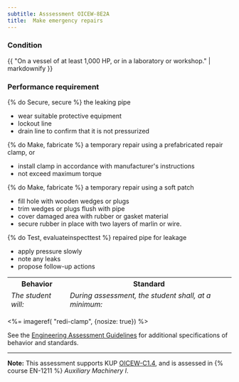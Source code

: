 ```yaml
---
subtitle: Asssessment OICEW-8E2A
title:  Make emergency repairs
---
```




### Condition

{{ "On a vessel of at least 1,000 HP, or in a laboratory or workshop." | markdownify }}

### Performance requirement 

<table width='100%' class='Guidelines'>
 <thead>
 <tr>
     <th class='thirty'>Behavior</th>
     <th class='seventy'>Standard</th>
 </tr>
 <tr>
     <td><em>The student will:</em></td>
     <td><em>During assessment, the student shall, at a minimum:</em></td>
 </tr>
 </thead>
 <tbody>


<!--rowstart-->

{% do Secure, secure %} the leaking pipe 

<!--cellbreak-->

* wear suitable protective equipment
* lockout line
* drain line to confirm that it is not pressurized

<!--rowend-->


<!--rowstart-->

{% do Make, fabricate %} a temporary repair using a prefabricated repair clamp, or



<!--cellbreak-->

* install clamp in accordance with manufacturer's instructions
* not exceed maximum torque

<!--rowend-->


<!--rowstart-->

{% do Make, fabricate %} a temporary repair using a soft patch



<!--cellbreak-->

* fill hole with wooden wedges or plugs 
* trim wedges or plugs flush with pipe
* cover damaged area with rubber or gasket material
* secure rubber in place with two layers of marlin or wire.

<!--rowend-->


<!--rowstart-->

{% do Test, evaluateinspecttest %} repaired pipe for leakage

<!--cellbreak-->

* apply pressure slowly
* note any leaks
* propose follow-up actions

<!--rowend-->


 </tbody>
 </table>

<%= imageref( "redi-clamp", {nosize: true}) %>

See the [Engineering Assessment Guidelines](guidelines) for additional specifications of behavior and standards.


*****

**Note:** This assessment supports KUP [OICEW-C1.4]({{site.baseurl}}/tables/31.html#OICEW-C1.4), and is assessed in  {% course  EN-1211 %}  *Auxiliary Machinery I*. 

